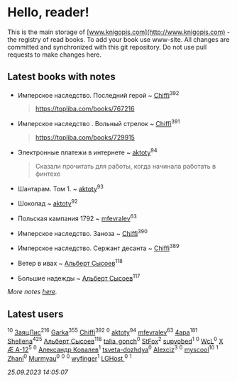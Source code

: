 # Hello, reader!
This is the main storage of [www.knigopis.com](http://www.knigopis.com) - the registry of read books.
To add your book use www-site. All changes are committed and synchronized with this git repository.
Do not use pull requests to make changes here.


## Latest books with notes
* Имперское наследство. Последний герой ~ [Chiffi](users/105/105831994080785626680-google)<sup>392</sup>
    > https://topliba.com/books/767216

* Имперское наследство . Вольный стрелок ~ [Chiffi](users/105/105831994080785626680-google)<sup>391</sup>
    > https://topliba.com/books/729915

* Электронные платежи в интернете ~ [aktoty](users/275/275766107-vkontakte)<sup>94</sup>
    > Сказали прочитать для работы, когда начинала работать в финтехе

* Шантарам. Том 1. ~ [aktoty](users/275/275766107-vkontakte)<sup>93</sup>

* Шоколад ~ [aktoty](users/275/275766107-vkontakte)<sup>92</sup>

* Польская кампания 1792 ~ [mfevralev](users/140/140966150-vkontakte)<sup>63</sup>

* Имперское наследство. Заноза ~ [Chiffi](users/105/105831994080785626680-google)<sup>390</sup>

* Имперское наследство. Сержант десанта ~ [Chiffi](users/105/105831994080785626680-google)<sup>389</sup>

* Ветер в ивах ~ [Альберт Сысоев](users/474/47446642-vkontakte)<sup>118</sup>

* Большие надежды ~ [Альберт Сысоев](users/474/47446642-vkontakte)<sup>117</sup>


_More notes [here](latest_books_with_notes.md)._


## Latest users
[](users/101/101368518035734751027-google)<sup>10</sup> 
[ЗаяцЛис](users/112/112388384595246311466-google)<sup>216</sup> 
[Garka](users/115/115753719718250012620-google)<sup>355</sup> 
[Chiffi](users/105/105831994080785626680-google)<sup>392</sup> 
[](users/115/115095777313809768381-google)<sup>0</sup> 
[aktoty](users/275/275766107-vkontakte)<sup>94</sup> 
[mfevralev](users/140/140966150-vkontakte)<sup>63</sup> 
[4apa](users/117/117392596378069249667-google)<sup>181</sup> 
[Shellena](users/134/13413591548892934957-mailru)<sup>425</sup> 
[Альберт Сысоев](users/474/47446642-vkontakte)<sup>118</sup> 
[talia_gonch](users/116/116727437007720956503-google)<sup>0</sup> 
[StFox](users/108/10824953-yandex)<sup>2</sup> 
[supvobed](users/111/111120684537115120803-google)<sup>1</sup> 
[](users/108/108689900996785507657-google)<sup>0</sup> 
[WcL](users/106/106758454733805717947-google)<sup>0</sup> 
[X Æ A-12](users/115/115609550904757194526-google)<sup>5</sup> 
[](users/112/112452730042794139520-google)<sup>0</sup> 
[Александр Ковалев](users/141/14161137020827113329-mailru)<sup>1</sup> 
[tsveta-dozhdya](users/983/983485507-yandex)<sup>0</sup> 
[Alexciz](users/104/104402554069177138887-google)<sup>3</sup> 
[](users/116/116461044320164710012-google)<sup>0</sup> 
[myscool](users/101/101429613411254493072-google)<sup>10</sup> 
[](users/115/115714542148878544061-google)<sup>1</sup> 
[Zhani](users/109/109586026743199600506-google)<sup>0</sup> 
[Murmyau](users/107/107272984290708451258-google)<sup>0</sup> 
[](users/103/1035563327194476370-mailru)<sup>0</sup> 
[](users/106/106851335280025411906-google)<sup>0</sup> 
[wyfinger](users/112/112391692490886789680-google)<sup>1</sup> 
[LGHost ](users/102/102855694228637360492-google)<sup>0</sup> 
[](users/115/115449516373977572535-google)<sup>1</sup> 


_25.09.2023 14:05:07_
